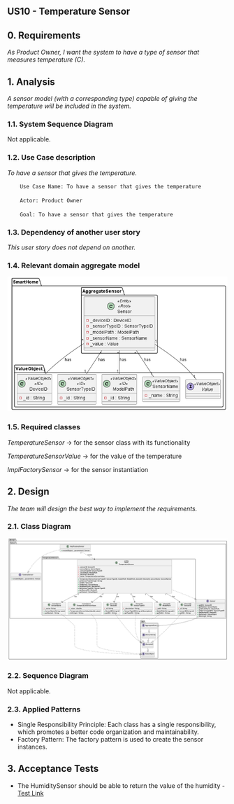 ## US10 - Temperature Sensor

## 0. Requirements
_As Product Owner, I want the system to have a type of sensor that measures temperature (C)._

## 1. Analysis
_A sensor model (with a corresponding type) capable of giving the temperature will be included in the system._

### 1.1. System Sequence Diagram
Not applicable.

### 1.2. Use Case description
_To have a sensor that gives the temperature._
    
        Use Case Name: To have a sensor that gives the temperature
    
        Actor: Product Owner
    
        Goal: To have a sensor that gives the temperature


### 1.3. Dependency of another user story
_This user story does not depend on another._

### 1.4. Relevant domain aggregate model 
![Sensor](../../general/agreggateModels/Sensor.png)

### 1.5. Required classes
_TemperatureSensor_ -> for the sensor class with its functionality

_TemperatureSensorValue_ -> for the value of the temperature

_ImplFactorySensor_ -> for the sensor instantiation


## 2. Design
_The team will design the best way to implement the requirements._
### 2.1. Class Diagram
![ClassDiagram](artifacts/US10CD.png)
### 2.2. Sequence Diagram
Not applicable.
### 2.3. Applied Patterns
- Single Responsibility Principle: Each class has a single responsibility, which promotes a better code organization 
and maintainability.
- Factory Pattern: The factory pattern is used to create the sensor instances.

## 3. Acceptance Tests

- The HumiditySensor should be able to return the value of the humidity - [Test Link](../../../test/java/SmartHomeDDD/domain/Sensor/TemperatureSensorTest.java#L267)